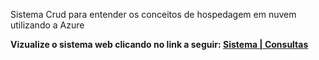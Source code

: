 Sistema Crud para entender os conceitos de hospedagem em nuvem utilizando a Azure

<strong>Vizualize o sistema web clicando no link a seguir: <a href="https://sistema-a7aqfxbdcvhtc7g3.brazilsouth-01.azurewebsites.net">Sistema | Consultas</a></strong>

